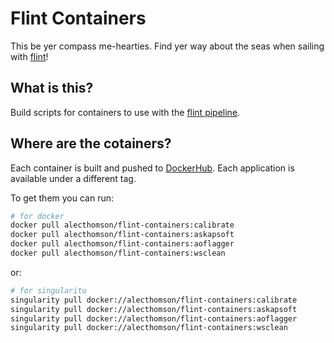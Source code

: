 # Flint Containers

This be yer compass me-hearties. Find yer way about the seas when sailing with [flint](https://github.com/tjgalvin/flint)!

## What is this?
Build scripts for containers to use with the [flint pipeline](https://github.com/tjgalvin/flint).

## Where are the cotainers?
Each container is built and pushed to [DockerHub](https://hub.docker.com/r/alecthomson/flint-containers/tags). Each application is available under a different tag.

To get them you can run:

```bash
# for docker
docker pull alecthomson/flint-containers:calibrate
docker pull alecthomson/flint-containers:askapsoft
docker pull alecthomson/flint-containers:aoflagger
docker pull alecthomson/flint-containers:wsclean
```

or:

```bash
# for singularitu
singularity pull docker://alecthomson/flint-containers:calibrate
singularity pull docker://alecthomson/flint-containers:askapsoft
singularity pull docker://alecthomson/flint-containers:aoflagger
singularity pull docker://alecthomson/flint-containers:wsclean
```